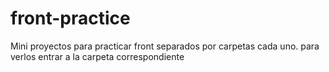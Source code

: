 # front-practice
Mini proyectos para practicar front
separados por carpetas cada uno.
para verlos entrar a la carpeta correspondiente
